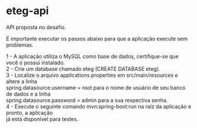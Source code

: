 # eteg-api
API proposta no desafio.  

É importante executar os passos abaixo para que a aplicação execute sem problemas.  

1 - A aplicação utiliza o MySQL como base de dados, certifique-se que você o possui instalado.  
2 - Crie um database chamado eteg (CREATE DATABASE eteg).  
3 - Localize o arquivo applications.properties em src/main/resources e altere a linha  
    spring.datasource.username = root para o nome de usuário de seu banco de dados e a linha   
    spring.datasource.password = admin para a sua respectiva senha.  
4 - Execute o seguinte comando mvn:spring-boot:run na raíz da aplicação e pronto, a aplicação  
    já está disponível para testes.  
